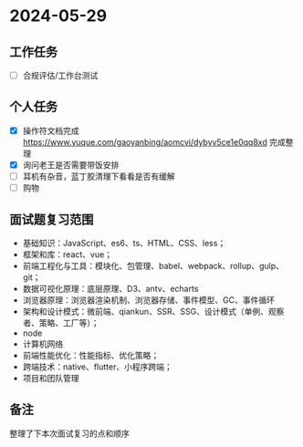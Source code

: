 # 2024-05-29

## 工作任务

- [ ] 合规评估/工作台测试

## 个人任务

- [x] 操作符文档完成 https://www.yuque.com/gaoyanbing/aomcvi/dybyv5ce1e0qq8xd 完成整理
- [x] 询问老王是否需要带饭安排
- [ ] 耳机有杂音，蓝丁胶清理下看看是否有缓解
- [ ] 购物

## 面试题复习范围

- 基础知识：JavaScript、es6、ts、HTML、CSS、less；
- 框架和库：react、vue；
- 前端工程化与工具：模块化、包管理、babel、webpack、rollup、gulp、git；
- 数据可视化原理：底层原理、D3、antv、echarts
- 浏览器原理：浏览器渲染机制、浏览器存储、事件模型、GC、事件循环
- 架构和设计模式：微前端、qiankun、SSR、SSG、设计模式（单例、观察者、策略、工厂等）；
- node
- 计算机网络
- 前端性能优化：性能指标、优化策略；
- 跨端技术：native、flutter、小程序跨端；
- 项目和团队管理

## 备注

整理了下本次面试复习的点和顺序
